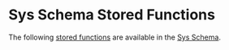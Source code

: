 # Sys Schema Stored Functions

The following [stored functions](/en/stored-functions/) are available in the [Sys Schema](../sys-schema-sys_config-table.md).